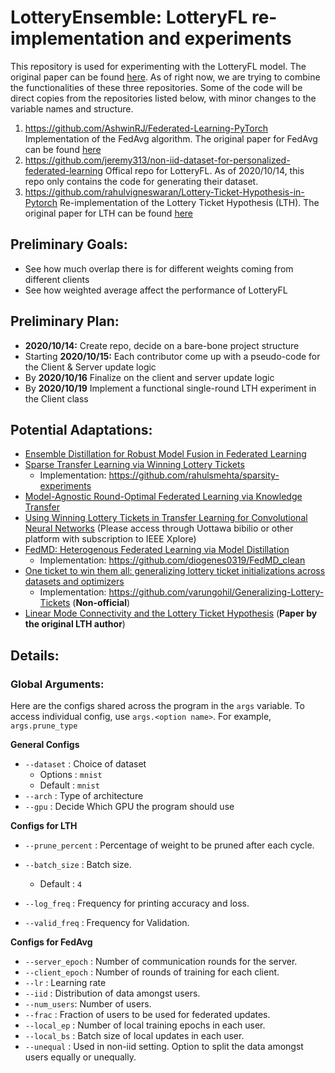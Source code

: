 # LotteryEnsemble: LotteryFL re-implementation and experiments

This repository is used for experimenting with the LotteryFL model. The original paper can be found [here](https://arxiv.org/abs/2008.03371). As of right now, we are trying to combine the functionalities of these three repositories. Some of the code will be direct copies from the repositories listed below, with minor changes to the variable names and structure.
1. https://github.com/AshwinRJ/Federated-Learning-PyTorch Implementation of the FedAvg algorithm. The original paper for FedAvg can be found [here](https://arxiv.org/abs/1602.05629)
2. https://github.com/jeremy313/non-iid-dataset-for-personalized-federated-learning Offical repo for LotteryFL. As of 2020/10/14, this repo only contains the code for generating their dataset.
3. https://github.com/rahulvigneswaran/Lottery-Ticket-Hypothesis-in-Pytorch Re-implementation of the Lottery Ticket Hypothesis (LTH). The original paper for LTH can be found [here](https://arxiv.org/abs/1803.03635)

## Preliminary Goals:

- See how much overlap there is for different weights coming from different clients
- See how weighted average affect the performance of LotteryFL

## Preliminary Plan:

- **2020/10/14:** Create repo, decide on a bare-bone project structure
- Starting **2020/10/15:** Each contributor come up with a pseudo-code for the Client & Server update logic
- By **2020/10/16** Finalize on the client and server update logic
- By **2020/10/19** Implement a functional single-round LTH experiment in the Client class

## Potential Adaptations:

- [Ensemble Distillation for Robust Model Fusion in Federated Learning](https://arxiv.org/abs/2006.07242)
- [Sparse Transfer Learning via Winning Lottery Tickets](https://arxiv.org/abs/1905.07785)
	- Implementation: https://github.com/rahulsmehta/sparsity-experiments
- [Model-Agnostic Round-Optimal Federated Learning via Knowledge Transfer](https://arxiv.org/abs/2010.01017)
- [Using Winning Lottery Tickets in Transfer Learning for Convolutional Neural Networks](https://ieeexplore.ieee.org/abstract/document/8852405) (Please access through Uottawa bibilio or other platform with subscription to IEEE Xplore)
- [FedMD: Heterogenous Federated Learning via Model Distillation](https://arxiv.org/pdf/1910.03581v1.pdf)
	- Implementation: https://github.com/diogenes0319/FedMD_clean
- [One ticket to win them all: generalizing lottery ticket initializations across datasets and optimizers](https://arxiv.org/pdf/1906.02773v2.pdf)
    - Implementation: https://github.com/varungohil/Generalizing-Lottery-Tickets (**Non-official**)
- [Linear Mode Connectivity and the Lottery Ticket Hypothesis](https://arxiv.org/abs/1912.05671) (**Paper by the original LTH author**)

## Details:

### Global Arguments:

Here are the configs shared across the program in the `args` variable. To access individual config, use `args.<option name>`. For example, `args.prune_type`

**General Configs**

- `--dataset`	: Choice of dataset 
	- Options : `mnist`
	- Default : `mnist`
- `--arch`	 : Type of architecture
- `--gpu`	: Decide Which GPU the program should use 

**Configs for LTH**

- `--prune_percent`	: Percentage of weight to be pruned after each cycle. 

- `--batch_size`	: Batch size.
	- Default : `4`
- `--log_freq`	: Frequency for printing accuracy and loss. 
- `--valid_freq`	: Frequency for Validation.

**Configs for FedAvg**

- `--server_epoch`   : Number of communication rounds for the server.
- `--client_epoch`   : Number of rounds of training for each client.
- `--lr`       : Learning rate
- `--iid`      : Distribution of data amongst users. 
- `--num_users`: Number of users. 
- `--frac`     : Fraction of users to be used for federated updates. 
- `--local_ep` : Number of local training epochs in each user. 
- `--local_bs` : Batch size of local updates in each user. 
- `--unequal`  : Used in non-iid setting. Option to split the data amongst users equally or unequally.